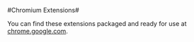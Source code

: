 #Chromium Extensions#

You can find these extensions packaged and ready for use at [chrome.google.com](https://chrome.google.com/webstore/detail/torrentz-magnet-links-for/dmknbldjfdgmfecaaiapjfcpofncdlmh).

